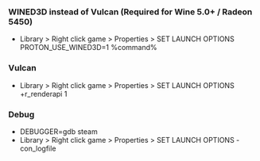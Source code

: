 ### WINED3D instead of Vulcan (Required for Wine 5.0+ / Radeon 5450)
- Library > Right click game > Properties > SET LAUNCH OPTIONS
    PROTON_USE_WINED3D=1 %command%

### Vulcan
- Library > Right click game > Properties > SET LAUNCH OPTIONS
    +r_renderapi 1

### Debug
- DEBUGGER=gdb steam
- Library > Right click game > Properties > SET LAUNCH OPTIONS
    -con_logfile
